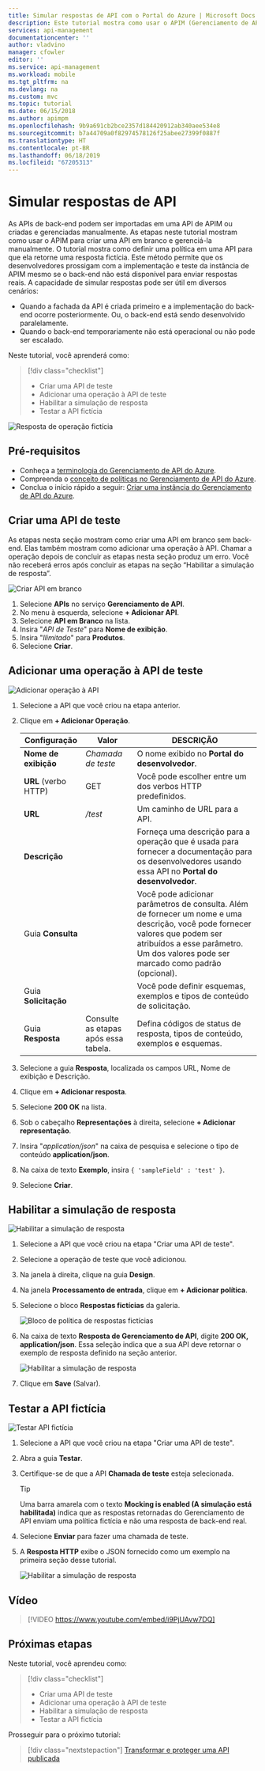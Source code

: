 ```yaml
---
title: Simular respostas de API com o Portal do Azure | Microsoft Docs
description: Este tutorial mostra como usar o APIM (Gerenciamento de API) para definir uma política em uma API para que ela retorne uma resposta fictícia. Este método permite que os desenvolvedores prossigam com a implementação e teste da instância de Gerenciamento de API no caso de o back-end não estar disponível para enviar respostas reais.
services: api-management
documentationcenter: ''
author: vladvino
manager: cfowler
editor: ''
ms.service: api-management
ms.workload: mobile
ms.tgt_pltfrm: na
ms.devlang: na
ms.custom: mvc
ms.topic: tutorial
ms.date: 06/15/2018
ms.author: apimpm
ms.openlocfilehash: 9b9a691cb2bce2357d184420912ab340aee534e8
ms.sourcegitcommit: b7a44709a0f82974578126f25abee27399f0887f
ms.translationtype: HT
ms.contentlocale: pt-BR
ms.lasthandoff: 06/18/2019
ms.locfileid: "67205313"
---
```

# <a name="mock-api-responses"></a>Simular respostas de API

As APIs de back-end podem ser importadas em uma API de APIM ou criadas e gerenciadas manualmente. As etapas neste tutorial mostram como usar o APIM para criar uma API em branco e gerenciá-la manualmente. O tutorial mostra como definir uma política em uma API para que ela retorne uma resposta fictícia. Este método permite que os desenvolvedores prossigam com a implementação e teste da instância de APIM mesmo se o back-end não está disponível para enviar respostas reais. A capacidade de simular respostas pode ser útil em diversos cenários:

+ Quando a fachada da API é criada primeiro e a implementação do back-end ocorre posteriormente. Ou, o back-end está sendo desenvolvido paralelamente.
+ Quando o back-end temporariamente não está operacional ou não pode ser escalado.

Neste tutorial, você aprenderá como:

> [!div class="checklist"]
> * Criar uma API de teste 
> * Adicionar uma operação à API de teste
> * Habilitar a simulação de resposta
> * Testar a API fictícia

![Resposta de operação fictícia](./media/mock-api-responses/mock-api-responses01.png)

## <a name="prerequisites"></a>Pré-requisitos

+ Conheça a [terminologia do Gerenciamento de API do Azure](api-management-terminology.md).
+ Compreenda o [conceito de políticas no Gerenciamento de API do Azure](api-management-howto-policies.md).
+ Conclua o início rápido a seguir: [Criar uma instância do Gerenciamento de API do Azure](get-started-create-service-instance.md).

## <a name="create-a-test-api"></a>Criar uma API de teste 

As etapas nesta seção mostram como criar uma API em branco sem back-end. Elas também mostram como adicionar uma operação à API. Chamar a operação depois de concluir as etapas nesta seção produz um erro. Você não receberá erros após concluir as etapas na seção “Habilitar a simulação de resposta”.

![Criar API em branco](./media/mock-api-responses/03-MockAPIResponses-01-CreateTestAPI.png)

1. Selecione **APIs** no serviço **Gerenciamento de API**.
2. No menu à esquerda, selecione **+ Adicionar API**.
3. Selecione **API em Branco** na lista.
4. Insira "*API de Teste*" para **Nome de exibição**.
5. Insira "*Ilimitado*" para **Produtos**.
6. Selecione **Criar**.

## <a name="add-an-operation-to-the-test-api"></a>Adicionar uma operação à API de teste

![Adicionar operação à API](./media/mock-api-responses/03-MockAPIResponses-02-AddOperation.png)

1. Selecione a API que você criou na etapa anterior.
2. Clique em **+ Adicionar Operação**.

    | Configuração             | Valor                             | DESCRIÇÃO                                                                                                                                                                                   |
    |---------------------|-----------------------------------|-----------------------------------------------------------------------------------------------------------------------------------------------------------------------------------------------|
    | **Nome de exibição**    | *Chamada de teste*                       | O nome exibido no **Portal do desenvolvedor**.                                                                                                                                       |
    | **URL** (verbo HTTP) | GET                               | Você pode escolher entre um dos verbos HTTP predefinidos.                                                                                                                                         |
    | **URL**             | */test*                           | Um caminho de URL para a API.                                                                                                                                                                       |
    | **Descrição**     |                                   | Forneça uma descrição para a operação que é usada para fornecer a documentação para os desenvolvedores usando essa API no **Portal do desenvolvedor**.                                                    |
    | Guia **Consulta**       |                                   | Você pode adicionar parâmetros de consulta. Além de fornecer um nome e uma descrição, você pode fornecer valores que podem ser atribuídos a esse parâmetro. Um dos valores pode ser marcado como padrão (opcional). |
    | Guia **Solicitação**     |                                   | Você pode definir esquemas, exemplos e tipos de conteúdo de solicitação.                                                                                                                                  |
    | Guia **Resposta**    | Consulte as etapas após essa tabela. | Defina códigos de status de resposta, tipos de conteúdo, exemplos e esquemas.                                                                                                                           |

3. Selecione a guia **Resposta**, localizada os campos URL, Nome de exibição e Descrição.
4. Clique em **+ Adicionar resposta**.
5. Selecione **200 OK** na lista.
6. Sob o cabeçalho **Representações** à direita, selecione **+ Adicionar representação**.
7. Insira "*application/json*" na caixa de pesquisa e selecione o tipo de conteúdo **application/json**.
8. Na caixa de texto **Exemplo**, insira `{ 'sampleField' : 'test' }`.
9. Selecione **Criar**.

## <a name="enable-response-mocking"></a>Habilitar a simulação de resposta

![Habilitar a simulação de resposta](./media/mock-api-responses/03-MockAPIResponses-03-EnableMocking.png)

1. Selecione a API que você criou na etapa "Criar uma API de teste".
2. Selecione a operação de teste que você adicionou.
3. Na janela à direita, clique na guia **Design**.
4. Na janela **Processamento de entrada**, clique em **+ Adicionar política**.
5. Selecione o bloco **Respostas fictícias** da galeria.

    ![Bloco de política de respostas fictícias](./media/mock-api-responses/mock-responses-policy-tile.png)

6. Na caixa de texto **Resposta de Gerenciamento de API**, digite **200 OK, application/json**. Essa seleção indica que a sua API deve retornar o exemplo de resposta definido na seção anterior.

    ![Habilitar a simulação de resposta](./media/mock-api-responses/mock-api-responses-set-mocking.png)

7. Clique em **Save** (Salvar).

## <a name="test-the-mocked-api"></a>Testar a API fictícia

![Testar API fictícia](./media/mock-api-responses/03-MockAPIResponses-04-TestMocking.png)

1. Selecione a API que você criou na etapa "Criar uma API de teste".
2. Abra a guia **Testar**.
3. Certifique-se de que a API **Chamada de teste** esteja selecionada.

    > [!TIP]
    > Uma barra amarela com o texto **Mocking is enabled (A simulação está habilitada)** indica que as respostas retornadas do Gerenciamento de API enviam uma política fictícia e não uma resposta de back-end real.

4. Selecione **Enviar** para fazer uma chamada de teste.
5. A **Resposta HTTP** exibe o JSON fornecido como um exemplo na primeira seção desse tutorial.

    ![Habilitar a simulação de resposta](./media/mock-api-responses/mock-api-responses-test-response.png)

## <a name="video"></a>Vídeo

> [!VIDEO https://www.youtube.com/embed/i9PjUAvw7DQ]

## <a name="next-steps"></a>Próximas etapas

Neste tutorial, você aprendeu como:

> [!div class="checklist"]
> * Criar uma API de teste
> * Adicionar uma operação à API de teste
> * Habilitar a simulação de resposta
> * Testar a API fictícia

Prosseguir para o próximo tutorial:

> [!div class="nextstepaction"]
> [Transformar e proteger uma API publicada](transform-api.md)
